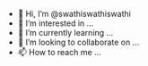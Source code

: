 - 👋 Hi, I’m @swathiswathiswathi
- 👀 I’m interested in ...
- 🌱 I’m currently learning ...
- 💞️ I’m looking to collaborate on ...
- 📫 How to reach me ...

<!---
swathiswathiswathi/swathiswathiswathi is a ✨ special ✨ repository because its `README.md` (this file) appears on your GitHub profile.
You can click the Preview link to take a look at your changes.
--->
